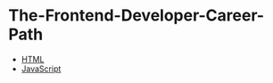 # The-Frontend-Developer-Career-Path
- [HTML](https://github.com/ChathurikaDissanayaka/scrimba-html)
- [JavaScript](https://github.com/ChathurikaDissanayaka/Scrimba-JS)
